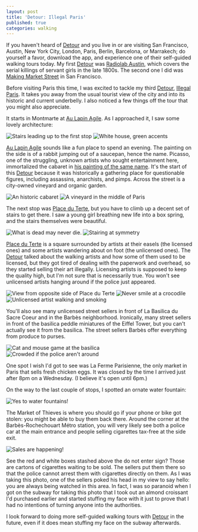 ```yaml
---
layout: post
title: 'Detour: Illegal Paris'
published: true
categories: walking
---
```

If you haven't heard of [Detour][detour] and you live in or are visiting San Francisco, Austin, New York City, London, Paris, Berlin, Barcelona, or Marrakech; do yourself a favor, download the app, and experience one of their self-guided walking tours today. My first [Detour][detour] was [Radiolab Austin](https://www.detour.com/austin/radiolab-austin), which covers the serial killings of servant girls in the late 1800s. The second one I did was [Making Market Street](https://www.detour.com/san-francisco/market-street) in San Francisco.

<!--more-->

Before visiting Paris this time, I was excited to tackle my third [Detour][detour], [Illegal Paris](https://www.detour.com/paris/illegal-paris). It takes you away from the usual tourist view of the city and into its historic and current underbelly. I also noticed a few things off the tour that you might also appreciate.

It starts in Montmarte at [Au Lapin Agile][au-lapin-agile]. As I approached it, I saw some lovely architecture:

![Stairs leading up to the first stop]({{site.baseurl}}/images/2016/07/20/detour-illegal-paris/00-stairs.jpeg)
![White house, green accents]({{site.baseurl}}/images/2016/07/20/detour-illegal-paris/01-white-green.jpeg)

[Au Lapin Agile][au-lapin-agile] sounds like a fun place to spend an evening. The painting on the side is of a rabbit jumping out of a saucepan, hence the name. Picasso, one of the struggling, unknown artists who sought entertainment here, immortalized the cabaret in [his painting of the same name][picasso-aulapinagile]. It's the start of this [Detour][detour] because it was historically a gathering place for questionable figures, including assassins, anarchists, and pimps. Across the street is a city-owned vineyard and organic garden.

![An historic cabaret]({{site.baseurl}}/images/2016/07/20/detour-illegal-paris/02-cabaret.jpeg)
![A vineyard in the middle of Paris]({{site.baseurl}}/images/2016/07/20/detour-illegal-paris/03-vineyard.jpeg)

The next stop was [Place du Terte][place-du-terte], but you have to climb up a decent set of stairs to get there. I saw a young girl breathing new life into a box spring, and the stairs themselves were beautiful.

![What is dead may never die.]({{site.baseurl}}/images/2016/07/20/detour-illegal-paris/04-girl.jpeg)
![Stairing at symmetry]({{site.baseurl}}/images/2016/07/20/detour-illegal-paris/05-stairs.jpeg)

[Place du Terte][place-du-terte] is a square surrounded by artists at their easels (the licensed ones) and some artists wandering about on foot (the unlicensed ones). The [Detour][detour] talked about the walking artists and how some of them used to be licensed, but they got tired of dealing with the paperwork and overhead, so they started selling their art illegally. Licensing artists is supposed to keep the quality high, but I'm not sure that is necessarily true. You won't see unlicensed artists hanging around if the police just appeared.

![View from opposite side of Place du Terte]({{site.baseurl}}/images/2016/07/20/detour-illegal-paris/06-slope.jpeg)
![Never smile at a crocodile]({{site.baseurl}}/images/2016/07/20/detour-illegal-paris/07-mirror.jpeg)
![Unlicensed artist walking and smoking]({{site.baseurl}}/images/2016/07/20/detour-illegal-paris/08-unlicensed.jpeg)

You'll also see many unlicensed street sellers in front of La Basilica du Sacre Coeur and in the Barbès neighborhood. Ironically, many street sellers in front of the basilica peddle miniatures of the Eiffel Tower, but you can't actually see it from the basilica. The street sellers Barbès offer everything from produce to purses.

![Cat and mouse game at the basilica]({{site.baseurl}}/images/2016/07/20/detour-illegal-paris/09-basilica.jpeg)
![Crowded if the police aren't around]({{site.baseurl}}/images/2016/07/20/detour-illegal-paris/10-barbes.jpeg)

One spot I wish I'd got to see was La Ferme Parisienne, the only market in Paris that sells fresh chicken eggs. It was closed by the time I arrived just after 8pm on a Wednesday. (I believe it's open until 6pm.)

On the way to the last couple of stops, I spotted an ornate water fountain:

![Yes to water fountains!]({{site.baseurl}}/images/2016/07/20/detour-illegal-paris/11-fountain.jpeg)

The Market of Thieves is where you should go if your phone or bike got stolen: you might be able to buy them back there. Around the corner at the Barbès-Rochechouart Métro station, you will very likely see both a police car at the main entrance and people selling cigarettes tax-free at the side exit.

![Sales are happening!]({{site.baseurl}}/images/2016/07/20/detour-illegal-paris/12-cigarettes.jpeg)

See the red and white boxes stashed above the do not enter sign? Those are cartons of cigarettes waiting to be sold. The sellers put them there so that the police cannot arrest them with cigarettes directly on them. As I was taking this photo, one of the sellers poked his head in my view to say hello: you are always being watched in this area. In fact, I was so paranoid when I got on the subway for taking this photo that I took out an almond croissant I'd purchased earlier and started stuffing my face with it just to prove that I had no intentions of turning anyone into the authorities.

I look forward to doing more self-guided walking tours with [Detour][detour] in the future, even if it does mean stuffing my face on the subway afterwards.

[au-lapin-agile]: http://www.au-lapin-agile.com/anglais/home.htm
[detour]: https://www.detour.com
[picasso-aulapinagile]: http://www.metmuseum.org/art/collection/search/486162
[place-du-terte]: https://en.m.wikipedia.org/wiki/Place_du_Tertre
